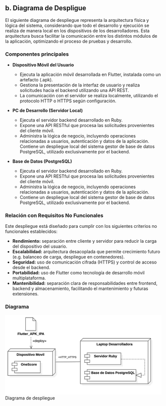## b. Diagrama de Despligue
El siguiente diagrama de despliegue representa la arquitectura física y lógica del sistema, considerando que todo el desarrollo y ejecución se realiza de manera local en los dispositivos de los desarrolladores. Esta arquitectura busca facilitar la comunicación entre los distintos módulos de la aplicación, optimizando el proceso de pruebas y desarrollo.

### Componentes principales

- **Dispositivo Móvil del Usuario**
  - Ejecuta la aplicación móvil desarrollada en Flutter, instalada como un artefacto (.apk).
  - Gestiona la presentación de la interfaz de usuario y realiza solicitudes hacia el backend utilizando una API REST.
  - La comunicación con el servidor se realiza localmente, utilizando el protocolo HTTP o HTTPS según configuración.

- **PC de Desarrollo (Servidor Local)**
  - Ejecuta el servidor backend desarrollado en Ruby.
  - Expone una API RESTful que procesa las solicitudes provenientes del cliente móvil.
  - Administra la lógica de negocio, incluyendo operaciones relacionadas a usuarios, autenticación y datos de la aplicación.
   Contiene un despliegue local del sistema gestor de base de datos PostgreSQL, utilizado exclusivamente por el backend.

- **Base de Datos (PostgreSQL)**
  - Ejecuta el servidor backend desarrollado en Ruby.
  - Expone una API RESTful que procesa las solicitudes provenientes del cliente móvil.
  - Administra la lógica de negocio, incluyendo operaciones relacionadas a usuarios, autenticación y datos de la aplicación.
  - Contiene un despliegue local del sistema gestor de base de datos PostgreSQL, utilizado exclusivamente por el backend.

### Relación con Requisitos No Funcionales

Este despliegue está diseñado para cumplir con los siguientes criterios no funcionales establecidos:

- **Rendimiento:** separación entre cliente y servidor para reducir la carga del dispositivo del usuario.
- **Escalabilidad:** arquitectura desacoplada que permite crecimiento futuro (e.g. balanceo de carga, despliegue en contenedores).
- **Seguridad:** uso de comunicación cifrada (HTTPS) y control de acceso desde el backend.
- **Portabilidad:** uso de Flutter como tecnología de desarrollo móvil multiplataforma.
- **Mantenibilidad:** separación clara de responsabilidades entre frontend, backend y almacenamiento, facilitando el mantenimiento y futuras extensiones.

### Diagrama

![Diagrama de despliegue](../imgs/diagrama_despliegue.png)  
Diagrama de despliegue
